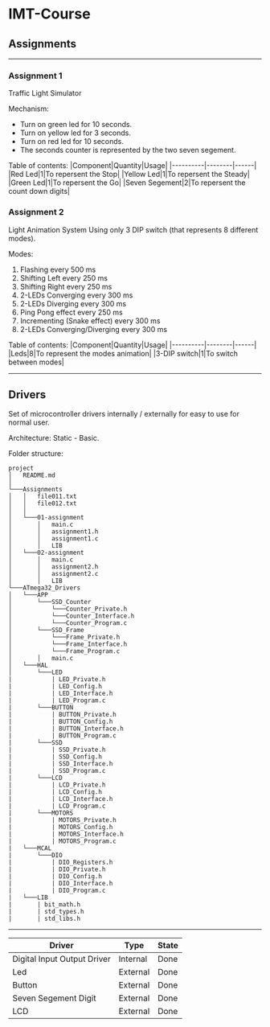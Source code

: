 # IMT-Course

## Assignments
___
### Assignment 1

Traffic Light Simulator

Mechanism:
* Turn on green led for 10 seconds.
* Turn on yellow led for 3 seconds.
* Turn on red led for 10 seconds.
* The seconds counter is represented by the two seven segement.

Table of contents:
|Component|Quantity|Usage|
|----------|--------|------|
|Red Led|1|To repersent the Stop|
|Yellow Led|1|To repersent the Steady|
|Green Led|1|To repersent the Go|
|Seven Segement|2|To repersent the count down digits|

### Assignment 2
Light Animation System
Using only 3 DIP switch (that represents 8 different modes).

Modes:
1. Flashing every 500 ms
2. Shifting Left every 250 ms
3. Shifting Right every 250 ms
4. 2-LEDs Converging every 300 ms
5. 2-LEDs Diverging every 300 ms
6. Ping Pong effect every 250 ms
7. Incrementing (Snake effect) every 300 ms
8. 2-LEDs Converging/Diverging every 300 ms

Table of contents:
|Component|Quantity|Usage|
|----------|--------|------|
|Leds|8|To represent the modes animation|
|3-DIP switch|1|To switch between modes|

___
## Drivers
Set of microcontroller drivers internally / externally for easy to use for normal user.

Architecture: Static - Basic.

Folder structure:
```
project
│   README.md  
│
└───Assignments
│   │   file011.txt
│   │   file012.txt
│   │
│   └───01-assignment
│       │   main.c
│       │   assignment1.h
│       │   assignment1.c
│       │   LIB
│   └───02-assignment
│       │   main.c
│       │   assignment2.h
│       │   assignment2.c
│       │   LIB
└───ATmega32_Drivers
│   └───APP
│       └───SSD_Counter
│           └───Counter_Private.h
│           └───Counter_Interface.h
│           └───Counter_Program.c
│       └───SSD_Frame
│           └───Frame_Private.h
│           └───Frame_Interface.h
│           └───Frame_Program.c
│       │   main.c
│   └───HAL
│       └───LED
|           | LED_Private.h
|           | LED_Config.h
|           | LED_Interface.h
|           | LED_Program.c
|       └───BUTTON
|           | BUTTON_Private.h
|           | BUTTON_Config.h
|           | BUTTON_Interface.h
|           | BUTTON_Program.c
|       └───SSD
|           | SSD_Private.h
|           | SSD_Config.h
|           | SSD_Interface.h
|           | SSD_Program.c
|       └───LCD
|           | LCD_Private.h
|           | LCD_Config.h
|           | LCD_Interface.h
|           | LCD_Program.c
|       └───MOTORS
|           | MOTORS_Private.h
|           | MOTORS_Config.h
|           | MOTORS_Interface.h
|           | MOTORS_Program.c
|   └───MCAL
|       └───DIO
|           | DIO_Registers.h
|           | DIO_Private.h
|           | DIO_Config.h
|           | DIO_Interface.h
|           | DIO_Program.c
|   └───LIB
|       | bit_math.h
|       | std_types.h
|       | std_libs.h
```
___               
|Driver|Type|State|
|----------|--------|------|
|Digital Input Output Driver|Internal|Done|
|Led|External|Done|
|Button|External|Done|
|Seven Segement Digit|External|Done|
|LCD|External|Done|

